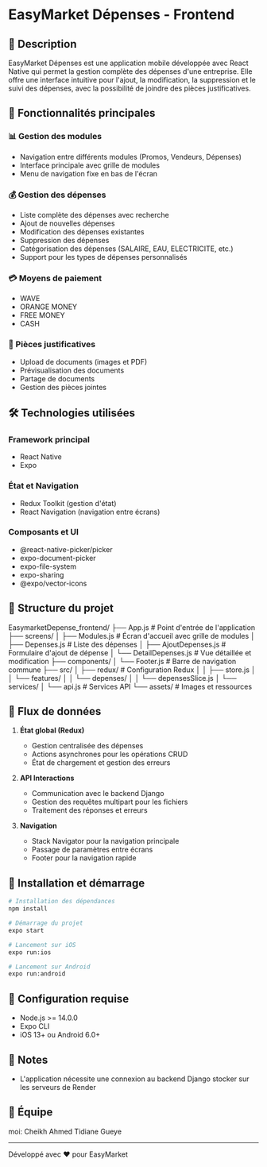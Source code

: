 # EasyMarket Dépenses - Frontend

## 📱 Description
EasyMarket Dépenses est une application mobile développée avec React Native qui permet la gestion complète des dépenses d'une entreprise. Elle offre une interface intuitive pour l'ajout, la modification, la suppression et le suivi des dépenses, avec la possibilité de joindre des pièces justificatives.

## 🚀 Fonctionnalités principales

### 📊 Gestion des modules
- Navigation entre différents modules (Promos, Vendeurs, Dépenses)
- Interface principale avec grille de modules  
- Menu de navigation fixe en bas de l'écran

### 💰 Gestion des dépenses
- Liste complète des dépenses avec recherche
- Ajout de nouvelles dépenses
- Modification des dépenses existantes 
- Suppression des dépenses
- Catégorisation des dépenses (SALAIRE, EAU, ELECTRICITE, etc.)
- Support pour les types de dépenses personnalisés

### 💳 Moyens de paiement
- WAVE
- ORANGE MONEY
- FREE MONEY
- CASH

### 📄 Pièces justificatives
- Upload de documents (images et PDF)
- Prévisualisation des documents
- Partage de documents
- Gestion des pièces jointes

## 🛠 Technologies utilisées

### Framework principal
- React Native
- Expo

### État et Navigation
- Redux Toolkit (gestion d'état)
- React Navigation (navigation entre écrans)

### Composants et UI
- @react-native-picker/picker
- expo-document-picker
- expo-file-system
- expo-sharing
- @expo/vector-icons

## 📁 Structure du projet
EasymarketDepense_frontend/
├── App.js # Point d'entrée de l'application
├── screens/
│ ├── Modules.js # Écran d'accueil avec grille de modules
│ ├── Depenses.js # Liste des dépenses
│ ├── AjoutDepenses.js # Formulaire d'ajout de dépense
│ └── DetailDepenses.js # Vue détaillée et modification
├── components/
│ └── Footer.js # Barre de navigation commune
├── src/
│ ├── redux/ # Configuration Redux
│ │ ├── store.js
│ │ └── features/
│ │ └── depenses/
│ │ └── depensesSlice.js
│ └── services/
│ └── api.js # Services API
└── assets/ # Images et ressources

## 🔄 Flux de données

1. **État global (Redux)**
   - Gestion centralisée des dépenses
   - Actions asynchrones pour les opérations CRUD
   - État de chargement et gestion des erreurs

2. **API Interactions**
   - Communication avec le backend Django
   - Gestion des requêtes multipart pour les fichiers
   - Traitement des réponses et erreurs

3. **Navigation**
   - Stack Navigator pour la navigation principale
   - Passage de paramètres entre écrans
   - Footer pour la navigation rapide

## 🚀 Installation et démarrage

```bash
# Installation des dépendances
npm install

# Démarrage du projet
expo start

# Lancement sur iOS
expo run:ios

# Lancement sur Android
expo run:android
```

## 🔧 Configuration requise
- Node.js >= 14.0.0
- Expo CLI
- iOS 13+ ou Android 6.0+

## 📝 Notes
- L'application nécessite une connexion au backend Django stocker sur les serveurs de Render

## 👥 Équipe
moi: Cheikh Ahmed Tidiane Gueye

---
Développé avec ❤️ pour EasyMarket
